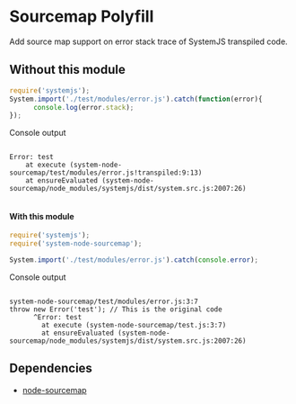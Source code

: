 # Sourcemap Polyfill

Add source map support on error stack trace of SystemJS transpiled code.

## Without this module

```javascript
require('systemjs');
System.import('./test/modules/error.js').catch(function(error){
      console.log(error.stack);
});
```

Console output

```

Error: test
    at execute (system-node-sourcemap/test/modules/error.js!transpiled:9:13)
    at ensureEvaluated (system-node-sourcemap/node_modules/systemjs/dist/system.src.js:2007:26)
    
```

#### With this module

```javascript
require('systemjs');
require('system-node-sourcemap');

System.import('./test/modules/error.js').catch(console.error);
```

Console output

```

system-node-sourcemap/test/modules/error.js:3:7
throw new Error('test'); // This is the original code
      ^Error: test
        at execute (system-node-sourcemap/test.js:3:7)
        at ensureEvaluated (system-node-sourcemap/node_modules/systemjs/dist/system.src.js:2007:26)

```

## Dependencies

- [node-sourcemap](https://github.com/dmail/node-sourcemap)
